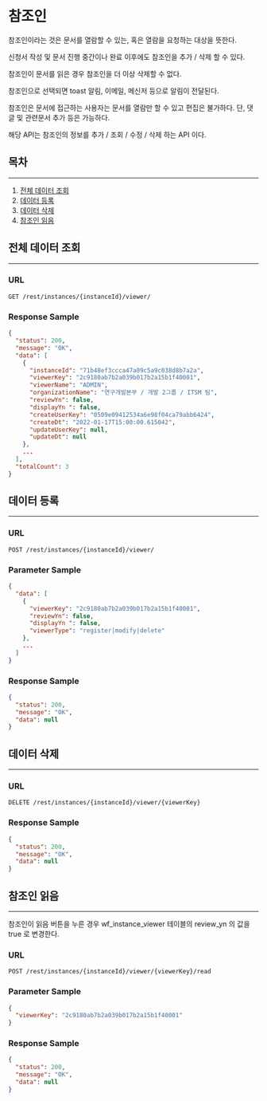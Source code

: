 # 참조인

참조인이라는 것은 문서를 열람할 수 있는, 혹은 열람을 요청하는 대상을 뜻한다.

신청서 작성 및 문서 진행 중간이나 완료 이후에도 참조인을 추가 / 삭제 할 수 있다.

참조인이 문서를 읽은 경우 참조인을 더 이상 삭제할 수 없다.

참조인으로 선택되면 toast 알림, 이메일, 메신저 등으로 알림이 전달된다.

참조인은 문서에 접근하는 사용자는 문서를 열람만 할 수 있고 편집은 불가하다. 단, 댓글 및 관련문서 추가 등은 가능하다.

해당 API는 참조인의 정보를 추가 / 조회 / 수정 / 삭제 하는 API 이다.

## 목차

---

1. [전체 데이터 조회](#전체-데이터-조회)
2. [데이터 등록](#데이터-등록)
3. [데이터 삭제](#데이터-삭제)
4. [참조인 읽음](#참조인-읽음)

## 전체 데이터 조회

---

### URL

```
GET /rest/instances/{instanceId}/viewer/
```

### Response Sample

```json
{
  "status": 200,
  "message": "OK",
  "data": [
    {
      "instanceId": "71b48ef3ccca47a09c5a9c038d8b7a2a",
      "viewerKey": "2c9180ab7b2a039b017b2a15b1f40001",
      "viewerName": "ADMIN",
      "organizationName": "연구개발본부 / 개발 2그룹 / ITSM 팀",
      "reviewYn": false,
      "displayYn ": false,
      "createUserKey": "0509e09412534a6e98f04ca79abb6424",
      "createDt": "2022-01-17T15:00:00.615042",
      "updateUserKey": null,
      "updateDt": null
    },
    ...
  ],
  "totalCount": 3
}
```

## 데이터 등록

---

### URL

```
POST /rest/instances/{instanceId}/viewer/
```

### Parameter Sample

```json
{
  "data": [
    {
      "viewerKey": "2c9180ab7b2a039b017b2a15b1f40001",
      "reviewYn": false,
      "displayYn ": false,
      "viewerType": "register|modify|delete"
    },
    ...
  ]
}
```

### Response Sample

```json
{
  "status": 200,
  "message": "OK",
  "data": null
}
```

## 데이터 삭제

---

### URL

```
DELETE /rest/instances/{instanceId}/viewer/{viewerKey}
```

### Response Sample

```json
{
  "status": 200,
  "message": "OK",
  "data": null
}
```

## 참조인 읽음

---

참조인이 읽음 버튼을 누른 경우 wf_instance_viewer 테이블의 review_yn 의 값을 true 로 변경한다.

### URL

```
POST /rest/instances/{instanceId}/viewer/{viewerKey}/read
```
### Parameter Sample

```json
{
  "viewerKey": "2c9180ab7b2a039b017b2a15b1f40001"
}
```

### Response Sample

```json
{
  "status": 200,
  "message": "OK",
  "data": null
}